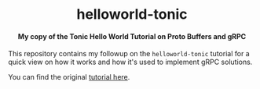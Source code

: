 <div>
  <h1 align="center">helloworld-tonic</h1>
  <h4 align="center">
    My copy of the Tonic Hello World Tutorial on Proto Buffers and gRPC
  </h4>
</div>

This repository contains my followup on the `helloworld-tonic` tutorial  for
a quick view on how it works and how it's used to implement gRPC solutions.

You can find the original [tutorial here][1].

[1]: https://github.com/hyperium/tonic/blob/master/examples/helloworld-tutorial.md
